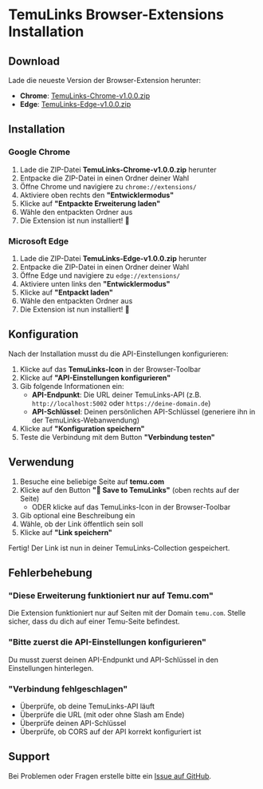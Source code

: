 # TemuLinks Browser-Extensions Installation

## Download

Lade die neueste Version der Browser-Extension herunter:

- **Chrome**: [TemuLinks-Chrome-v1.0.0.zip](https://github.com/Traxxel/TemuLinks/releases/latest/download/TemuLinks-Chrome-v1.0.0.zip)
- **Edge**: [TemuLinks-Edge-v1.0.0.zip](https://github.com/Traxxel/TemuLinks/releases/latest/download/TemuLinks-Edge-v1.0.0.zip)

## Installation

### Google Chrome

1. Lade die ZIP-Datei **TemuLinks-Chrome-v1.0.0.zip** herunter
2. Entpacke die ZIP-Datei in einen Ordner deiner Wahl
3. Öffne Chrome und navigiere zu `chrome://extensions/`
4. Aktiviere oben rechts den **"Entwicklermodus"**
5. Klicke auf **"Entpackte Erweiterung laden"**
6. Wähle den entpackten Ordner aus
7. Die Extension ist nun installiert! 🎉

### Microsoft Edge

1. Lade die ZIP-Datei **TemuLinks-Edge-v1.0.0.zip** herunter
2. Entpacke die ZIP-Datei in einen Ordner deiner Wahl
3. Öffne Edge und navigiere zu `edge://extensions/`
4. Aktiviere unten links den **"Entwicklermodus"**
5. Klicke auf **"Entpackt laden"**
6. Wähle den entpackten Ordner aus
7. Die Extension ist nun installiert! 🎉

## Konfiguration

Nach der Installation musst du die API-Einstellungen konfigurieren:

1. Klicke auf das **TemuLinks-Icon** in der Browser-Toolbar
2. Klicke auf **"API-Einstellungen konfigurieren"**
3. Gib folgende Informationen ein:
   - **API-Endpunkt**: Die URL deiner TemuLinks-API (z.B. `http://localhost:5002` oder `https://deine-domain.de`)
   - **API-Schlüssel**: Deinen persönlichen API-Schlüssel (generiere ihn in der TemuLinks-Webanwendung)
4. Klicke auf **"Konfiguration speichern"**
5. Teste die Verbindung mit dem Button **"Verbindung testen"**

## Verwendung

1. Besuche eine beliebige Seite auf **temu.com**
2. Klicke auf den Button **"📌 Save to TemuLinks"** (oben rechts auf der Seite)
   - ODER klicke auf das TemuLinks-Icon in der Browser-Toolbar
3. Gib optional eine Beschreibung ein
4. Wähle, ob der Link öffentlich sein soll
5. Klicke auf **"Link speichern"**

Fertig! Der Link ist nun in deiner TemuLinks-Collection gespeichert.

## Fehlerbehebung

### "Diese Erweiterung funktioniert nur auf Temu.com"
Die Extension funktioniert nur auf Seiten mit der Domain `temu.com`. Stelle sicher, dass du dich auf einer Temu-Seite befindest.

### "Bitte zuerst die API-Einstellungen konfigurieren"
Du musst zuerst deinen API-Endpunkt und API-Schlüssel in den Einstellungen hinterlegen.

### "Verbindung fehlgeschlagen"
- Überprüfe, ob deine TemuLinks-API läuft
- Überprüfe die URL (mit oder ohne Slash am Ende)
- Überprüfe deinen API-Schlüssel
- Überprüfe, ob CORS auf der API korrekt konfiguriert ist

## Support

Bei Problemen oder Fragen erstelle bitte ein [Issue auf GitHub](https://github.com/Traxxel/TemuLinks/issues).


